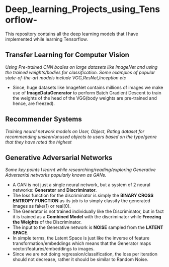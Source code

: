 # Deep_learning_Projects_using_Tensorflow-
This repository contains all the deep learning models that I have implemented while learning Tensorflow.

## Transfer Learning for Computer Vision
*Using Pre-trained CNN bodies on large datasets like ImageNet and using the trained weights/bodies for classification. Some examples of popular state-of-the-art models include VGG,ResNet,Inception etc*
* Since, huge datasets like ImageNet contains millions of images we make use of **ImageDataGenerator** to perform Batch Gradient Descent to train the weights of the head of the VGG(body weights are pre-trained and hence, are freezed).<br/>

## Recommender Systems
*Training neural network models on User, Object, Rating dataset for recommending unseen/unused objects to users based on the type/genre that they have rated the highest* <br/>

## Generative Adversarial Networks
*Some key points I learnt while researching/reading/exploring Generative Adversarial networks popularly known as GANs.*<br/>
* A GAN is not just a single neural network, but a system of 2 neural networks: **Generator** and **Discriminator**.<br/>
* The loss function for the discriminator is simply the **BINARY CROSS ENTROPY FUNCTION** as its job is to simply classify the generated images as fake(1) or real(0).<br/>
* The Generator is not trained individually like the Discriminator, but in fact it is trained as a **Combined Model** with the discriminator while **Freezing the Weights** of the Discriminator.<br/>
* The input to the Generative network is **NOISE** sampled from the **LATENT SPACE**.<br/>
* In simple terms, the Latent Space is just like the inverse of feature transformation/embeddings which means that the Generator maps vector/features/embeddings to images.<br/>
* Since we are not doing regression/classification, the loss per iteration should not decrease, rather it should be similar to Random Noise.<br/> 
